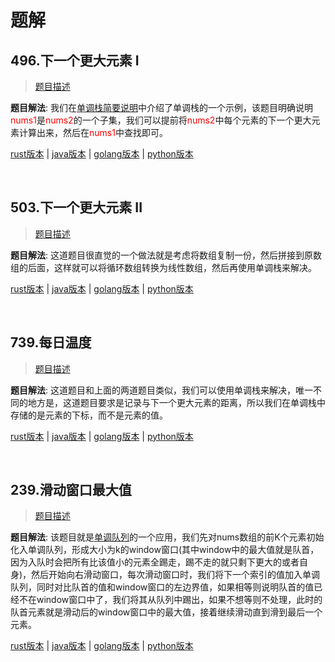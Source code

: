 # 题解

## 496.下一个更大元素 I

> [题目描述](https://leetcode-cn.com/problems/next-greater-element-i/description/)

**题目解法**: 我们在[单调栈简要说明](./brief_introduction.md)中介绍了单调栈的一个示例，该题目明确说明<span style="color:red">nums1</span>是<span style="color:red">nums2</span>的一个子集，我们可以提前将<span style="color:red">nums2</span>中每个元素的下一个更大元素计算出来，然后在<span style="color:red">nums1</span>中查找即可。

[rust版本](../../../codes/rust/496.下一个更大元素-i.rs) |
[java版本](../../../codes/java/496.下一个更大元素-i.java) |
[golang版本](../../../codes/golang/496.下一个更大元素-i.go) |
[python版本](../../../codes/python/496.下一个更大元素-i.py)

<br>

## 503.下一个更大元素 II

> [题目描述](https://leetcode.cn/problems/next-greater-element-ii/description/)

**题目解法**:  这道题目很直觉的一个做法就是考虑将数组复制一份，然后拼接到原数组的后面，这样就可以将循环数组转换为线性数组，然后再使用单调栈来解决。

[rust版本](../../../codes/rust/503.下一个更大元素-ii.rs) |
[java版本](../../../codes/java/503.下一个更大元素-ii.java) |
[golang版本](../../../codes/golang/503.下一个更大元素-ii.go) |
[python版本](../../../codes/python/503.下一个更大元素-ii.py)

<br>

## 739.每日温度

> [题目描述](https://leetcode-cn.com/problems/daily-temperatures/)

**题目解法**:  这道题目和上面的两道题目类似，我们可以使用单调栈来解决，唯一不同的地方是，这道题目要求是记录与下一个更大元素的距离，所以我们在单调栈中存储的是元素的下标，而不是元素的值。

[rust版本](../../../codes/rust/739.每日温度.rs) |
[java版本](../../../codes/java/739.每日温度.java) |
[golang版本](../../../codes/golang/739.每日温度.go) |
[python版本](../../../codes/python/739.每日温度.py)

<br>

## 239.滑动窗口最大值

> [题目描述](https://leetcode-cn.com/problems/sliding-window-maximum/)

**题目解法**: 该题目就是[单调队列](./brief_introduction.md)的一个应用，我们先对nums数组的前K个元素初始化入单调队列，形成大小为k的window窗口(其中window中的最大值就是队首，因为入队时会把所有比该值小的元素全踢走，踢不走的就只剩下更大的或者自身)，然后开始向右滑动窗口，每次滑动窗口时，我们将下一个索引的值加入单调队列，同时对比队首的值和window窗口的左边界值，如果相等则说明队首的值已经不在window窗口中了，我们将其从队列中踢出，如果不想等则不处理，此时的队首元素就是滑动后的window窗口中的最大值，接着继续滑动直到滑到最后一个元素。

[rust版本](../../../codes/rust/239.滑动窗口最大值.rs) |
[java版本](../../../codes/java/239.滑动窗口最大值.java) |
[golang版本](../../../codes/golang/239.滑动窗口最大值.go) |
[python版本](../../../codes/python/239.滑动窗口最大值.py)

<br>
